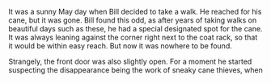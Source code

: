 It was a sunny May day when Bill decided to take a walk. He reached for his cane, but it was gone. Bill found this odd, as after years of taking walks on beautiful days such as these, he had a special designated spot for the cane. It was always leaning against the corner right next to the coat rack, so that it would be within easy reach. But now it was nowhere to be found.

Strangely, the front door was also slightly open. For a moment he started suspecting the disappearance being the work of sneaky cane thieves, when

